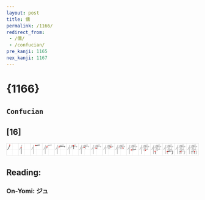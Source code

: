 ```yaml
---
layout: post
title: 儒
permalink: /1166/
redirect_from:
 - /儒/
 - /confucian/
pre_kanji: 1165
nex_kanji: 1167
---
```


# {1166}

## `Confucian`

## [16]

<div class="stroke"><img src="../images/E58492.png" /></div>

## Reading:

### On-Yomi: ジュ
